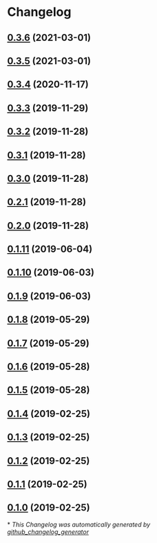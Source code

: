 # Changelog

## [0.3.6](https://github.com/Logicify/healthcheckbot/tree/0.3.6) (2021-03-01)

## [0.3.5](https://github.com/Logicify/healthcheckbot/tree/0.3.5) (2021-03-01)

## [0.3.4](https://github.com/Logicify/healthcheckbot/tree/0.3.4) (2020-11-17)

## [0.3.3](https://github.com/Logicify/healthcheckbot/tree/0.3.3) (2019-11-29)

## [0.3.2](https://github.com/Logicify/healthcheckbot/tree/0.3.2) (2019-11-28)

## [0.3.1](https://github.com/Logicify/healthcheckbot/tree/0.3.1) (2019-11-28)

## [0.3.0](https://github.com/Logicify/healthcheckbot/tree/0.3.0) (2019-11-28)

## [0.2.1](https://github.com/Logicify/healthcheckbot/tree/0.2.1) (2019-11-28)

## [0.2.0](https://github.com/Logicify/healthcheckbot/tree/0.2.0) (2019-11-28)

## [0.1.11](https://github.com/Logicify/healthcheckbot/tree/0.1.11) (2019-06-04)

## [0.1.10](https://github.com/Logicify/healthcheckbot/tree/0.1.10) (2019-06-03)

## [0.1.9](https://github.com/Logicify/healthcheckbot/tree/0.1.9) (2019-06-03)

## [0.1.8](https://github.com/Logicify/healthcheckbot/tree/0.1.8) (2019-05-29)

## [0.1.7](https://github.com/Logicify/healthcheckbot/tree/0.1.7) (2019-05-29)

## [0.1.6](https://github.com/Logicify/healthcheckbot/tree/0.1.6) (2019-05-28)

## [0.1.5](https://github.com/Logicify/healthcheckbot/tree/0.1.5) (2019-05-28)

## [0.1.4](https://github.com/Logicify/healthcheckbot/tree/0.1.4) (2019-02-25)

## [0.1.3](https://github.com/Logicify/healthcheckbot/tree/0.1.3) (2019-02-25)

## [0.1.2](https://github.com/Logicify/healthcheckbot/tree/0.1.2) (2019-02-25)

## [0.1.1](https://github.com/Logicify/healthcheckbot/tree/0.1.1) (2019-02-25)

## [0.1.0](https://github.com/Logicify/healthcheckbot/tree/0.1.0) (2019-02-25)



\* *This Changelog was automatically generated by [github_changelog_generator](https://github.com/github-changelog-generator/github-changelog-generator)*
